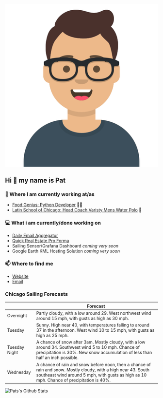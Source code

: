 [![Social banner for p-j-falconer](https://raw.githubusercontent.com/P-J-FALCONER/P-J-FALCONER/master/assets/avataaars.svg)](https://patfalconer.com/)
## Hi :wave: my name is Pat

### 💼 Where I am currently working at/as
- [Food Genius: Python Developer](https://getfoodgenius.com/) 🍔🐍
- [Latin School of Chicago: Head Coach Varisty Mens Water Polo](https://www.latinschool.org/) 🤽


### 💻 What i am currently/done working on
 - [Daily Email Aggregator](https://github.com/P-J-FALCONER/dott_daily_mail)
 - [Quick Real Estate Pro Forma](https://github.com/P-J-FALCONER/henry)
 - Sailing Sensor/Grafana Dashboard *coming very soon*
 - Google Earth KML Hosting Solution *coming very soon*

### 📫 Where to find me
 - [Website](https://patfalconer.com/)
 - [Email](mailto:patrick.j.falconer@gmail.com)


### Chicago Sailing Forecasts
|   | Forecast  |
|---|---|
| Overnight | Partly cloudy, with a low around 29. West northwest wind around 15 mph, with gusts as high as 30 mph. |
| Tuesday | Sunny. High near 40, with temperatures falling to around 37 in the afternoon. West wind 10 to 15 mph, with gusts as high as 25 mph. |
| Tuesday Night | A chance of snow after 3am. Mostly cloudy, with a low around 34. Southwest wind 5 to 10 mph. Chance of precipitation is 30%. New snow accumulation of less than half an inch possible. |
| Wednesday | A chance of rain and snow before noon, then a chance of rain and snow. Mostly cloudy, with a high near 43. South southeast wind around 5 mph, with gusts as high as 10 mph. Chance of precipitation is 40%. |

![Pats's Github Stats](https://github-readme-stats.vercel.app/api?username=p-j-falconer&show_icons=true&theme=radical)
